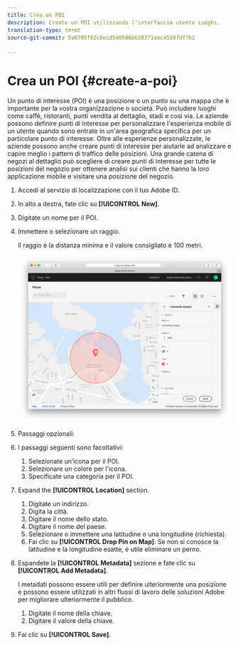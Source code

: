 ```yaml
---
title: Crea un POI
description: Create un POI utilizzando l’interfaccia utente Luoghi.
translation-type: tm+mt
source-git-commit: 5a0705f02c8ecd540506b628371aec45107df7b2

---
```



# Crea un POI {#create-a-poi}

Un punto di interesse (POI) è una posizione o un punto su una mappa che è importante per la vostra organizzazione o società. Può includere luoghi come caffè, ristoranti, punti vendita al dettaglio, stadi e così via. Le aziende possono definire punti di interesse per personalizzare l'esperienza mobile di un utente quando sono entrate in un'area geografica specifica per un particolare punto di interesse. Oltre alle esperienze personalizzate, le aziende possono anche creare punti di interesse per aiutarle ad analizzare e capire meglio i pattern di traffico delle posizioni. Una grande catena di negozi al dettaglio può scegliere di creare punti di interesse per tutte le posizioni del negozio per ottenere analisi sui clienti che hanno la loro applicazione mobile e visitare una posizione del negozio.

1. Accedi al servizio di localizzazione con il tuo Adobe ID.
1. In alto a destra, fate clic su **[!UICONTROL New]**.
1. Digitate un nome per il POI.
1. Immettere o selezionare un raggio.

   Il raggio è la distanza minima e il valore consigliato è 100 metri.

   ![definire un POI](/help/assets/define_poi.png)

1. Passaggi opzionali:
1. I passaggi seguenti sono facoltativi:

   1. Selezionate un’icona per il POI.
   1. Selezionare un colore per l'icona.
   1. Specificate una categoria per il POI.

1. Expand the **[!UICONTROL Location]** section.

   1. Digitate un indirizzo.
   1. Digita la città.
   1. Digitare il nome dello stato.
   1. Digitare il nome del paese.
   1. Selezionare o immettere una latitudine o una longitudine (richiesta).
   1. Fai clic su **[!UICONTROL Drop Pin on Map]**.
   Se non si conosce la latitudine e la longitudine esatte, è utile eliminare un perno.

1. Espandete la **[!UICONTROL Metadata]** sezione e fate clic su **[!UICONTROL Add Metadata]**.

   I metadati possono essere utili per definire ulteriormente una posizione e possono essere utilizzati in altri flussi di lavoro delle soluzioni Adobe per migliorare ulteriormente il pubblico.

   1. Digitate il nome della chiave.
   1. Digitare il valore della chiave.

1. Fai clic su **[!UICONTROL  Save]**.
